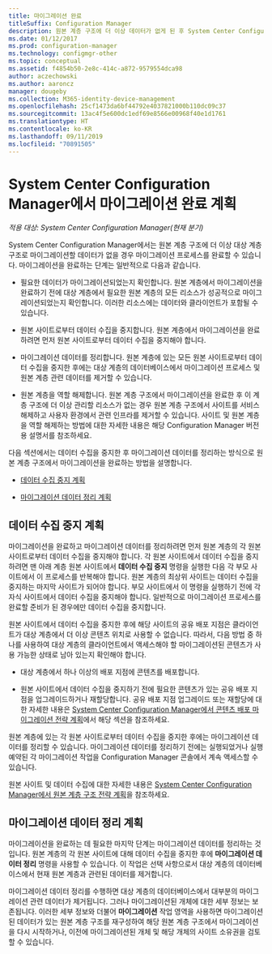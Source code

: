 ```yaml
---
title: 마이그레이션 완료
titleSuffix: Configuration Manager
description: 원본 계층 구조에 더 이상 데이터가 없게 된 후 System Center Configuration Manager 대상 계층 구조로의 마이그레이션을 완료하는 방법을 알아봅니다.
ms.date: 01/12/2017
ms.prod: configuration-manager
ms.technology: configmgr-other
ms.topic: conceptual
ms.assetid: f4854b50-2e8c-414c-a872-9579554dca98
author: aczechowski
ms.author: aaroncz
manager: dougeby
ms.collection: M365-identity-device-management
ms.openlocfilehash: 25cf1473da6bf44792e4037821000b110dc09c37
ms.sourcegitcommit: 13ac4f5e600dc1edf69e8566e00968f40e1d1761
ms.translationtype: HT
ms.contentlocale: ko-KR
ms.lasthandoff: 09/11/2019
ms.locfileid: "70891505"
---
```

# <a name="plan-to-complete-migration-in-system-center-configuration-manager"></a>System Center Configuration Manager에서 마이그레이션 완료 계획

*적용 대상: System Center Configuration Manager(현재 분기)*

System Center Configuration Manager에서는 원본 계층 구조에 더 이상 대상 계층 구조로 마이그레이션할 데이터가 없을 경우 마이그레이션 프로세스를 완료할 수 있습니다. 마이그레이션을 완료하는 단계는 일반적으로 다음과 같습니다.  

-   필요한 데이터가 마이그레이션되었는지 확인합니다. 원본 계층에서 마이그레이션을 완료하기 전에 대상 계층에서 필요한 원본 계층의 모든 리소스가 성공적으로 마이그레이션되었는지 확인합니다. 이러한 리소스에는 데이터와 클라이언트가 포함될 수 있습니다.  

-   원본 사이트로부터 데이터 수집을 중지합니다. 원본 계층에서 마이그레이션을 완료하려면 먼저 원본 사이트로부터 데이터 수집을 중지해야 합니다.  

-   마이그레이션 데이터를 정리합니다. 원본 계층에 있는 모든 원본 사이트로부터 데이터 수집을 중지한 후에는 대상 계층의 데이터베이스에서 마이그레이션 프로세스 및 원본 계층 관련 데이터를 제거할 수 있습니다.  

-   원본 계층을 역할 해제합니다. 원본 계층 구조에서 마이그레이션을 완료한 후 이 계층 구조에 더 이상 관리할 리소스가 없는 경우 원본 계층 구조에서 사이트를 서비스 해제하고 사용자 환경에서 관련 인프라를 제거할 수 있습니다. 사이트 및 원본 계층을 역할 해제하는 방법에 대한 자세한 내용은 해당 Configuration Manager 버전용 설명서를 참조하세요.  

다음 섹션에서는 데이터 수집을 중지한 후 마이그레이션 데이터를 정리하는 방식으로 원본 계층 구조에서 마이그레이션을 완료하는 방법을 설명합니다.  

-   [데이터 수집 중지 계획](#Plan_to_Stop_Data_Gath)  

-   [마이그레이션 데이터 정리 계획](#Plan_to_clean_up)  

##  <a name="Plan_to_Stop_Data_Gath"></a> 데이터 수집 중지 계획  
 마이그레이션을 완료하고 마이그레이션 데이터를 정리하려면 먼저 원본 계층의 각 원본 사이트로부터 데이터 수집을 중지해야 합니다. 각 원본 사이트에서 데이터 수집을 중지하려면 맨 아래 계층 원본 사이트에서 **데이터 수집 중지** 명령을 실행한 다음 각 부모 사이트에서 이 프로세스를 반복해야 합니다. 원본 계층의 최상위 사이트는 데이터 수집을 중지하는 마지막 사이트가 되어야 합니다. 부모 사이트에서 이 명령을 실행하기 전에 각 자식 사이트에서 데이터 수집을 중지해야 합니다. 일반적으로 마이그레이션 프로세스를 완료할 준비가 된 경우에만 데이터 수집을 중지합니다.  

 원본 사이트에서 데이터 수집을 중지한 후에 해당 사이트의 공유 배포 지점은 클라이언트가 대상 계층에서 더 이상 콘텐츠 위치로 사용할 수 없습니다. 따라서, 다음 방법 중 하나를 사용하여 대상 계층의 클라이언트에서 액세스해야 할 마이그레이션된 콘텐츠가 사용 가능한 상태로 남아 있는지 확인해야 합니다.  

-   대상 계층에서 하나 이상의 배포 지점에 콘텐츠를 배포합니다.  

-   원본 사이트에서 데이터 수집을 중지하기 전에 필요한 콘텐츠가 있는 공유 배포 지점을 업그레이드하거나 재할당합니다. 공유 배포 지점 업그레이드 또는 재할당에 대한 자세한 내용은 [System Center Configuration Manager에서 콘텐츠 배포 마이그레이션 전략 계획](../../core/migration/planning-a-content-deployment-migration-strategy.md)에서 해당 섹션을 참조하세요.  

원본 계층에 있는 각 원본 사이트로부터 데이터 수집을 중지한 후에는 마이그레이션 데이터를 정리할 수 있습니다. 마이그레이션 데이터를 정리하기 전에는 실행되었거나 실행 예약된 각 마이그레이션 작업을 Configuration Manager 콘솔에서 계속 액세스할 수 있습니다.  

원본 사이트 및 데이터 수집에 대한 자세한 내용은 [System Center Configuration Manager에서 원본 계층 구조 전략 계획](../../core/migration/planning-a-source-hierarchy-strategy.md)을 참조하세요.  

##  <a name="Plan_to_clean_up"></a> 마이그레이션 데이터 정리 계획  
 마이그레이션을 완료하는 데 필요한 마지막 단계는 마이그레이션 데이터를 정리하는 것입니다. 원본 계층의 각 원본 사이트에 대해 데이터 수집을 중지한 후에 **마이그레이션 데이터 정리** 명령을 사용할 수 있습니다. 이 작업은 선택 사항으로서 대상 계층의 데이터베이스에서 현재 원본 계층과 관련된 데이터를 제거합니다.  

 마이그레이션 데이터 정리를 수행하면 대상 계층의 데이터베이스에서 대부분의 마이그레이션 관련 데이터가 제거됩니다. 그러나 마이그레이션된 개체에 대한 세부 정보는 보존됩니다. 이러한 세부 정보와 더불어 **마이그레이션** 작업 영역을 사용하면 마이그레이션된 데이터가 있는 원본 계층 구조를 재구성하여 해당 원본 계층 구조에서 마이그레이션을 다시 시작하거나, 이전에 마이그레이션된 개체 및 해당 개체의 사이트 소유권을 검토할 수 있습니다.  
